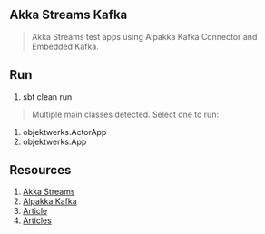 Akka Streams Kafka
------------------
>Akka Streams test apps using Alpakka Kafka Connector and Embedded Kafka.

Run
---
1. sbt clean run
>Multiple main classes detected. Select one to run:
1. objektwerks.ActorApp
2. objektwerks.App

Resources
---------
1. [Akka Streams](https://doc.akka.io/docs/akka/current/stream/index.html)
2. [Alpakka Kafka](https://doc.akka.io/docs/alpakka-kafka/current/)
3. [Article](https://medium.com/wbaa/streaming-the-last-few-minutes-from-kafka-using-akka-streams-dfa2ecd1fdbb)
4. [Articles](https://blog.colinbreck.com/rethinking-streaming-workloads-with-akka-streams-part-iii/)
